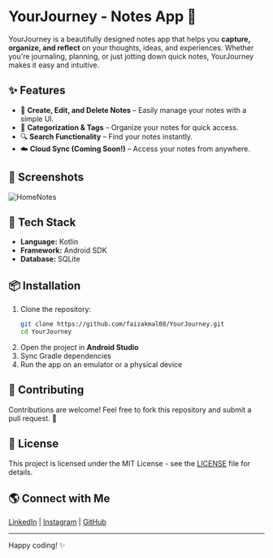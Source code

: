 # YourJourney - Notes App 📝

YourJourney is a beautifully designed notes app that helps you **capture, organize, and reflect** on your thoughts, ideas, and experiences. Whether you're journaling, planning, or just jotting down quick notes, YourJourney makes it easy and intuitive.

## ✨ Features

- 📝 **Create, Edit, and Delete Notes** – Easily manage your notes with a simple UI.
- 🔖 **Categorization & Tags** – Organize your notes for quick access.
- 🔍 **Search Functionality** – Find your notes instantly.
- ☁️ **Cloud Sync (Coming Soon!)** – Access your notes from anywhere.

## 📸 Screenshots

![HomeNotes](https://github.com/user-attachments/assets/77bc0b9b-1164-44b0-a641-bc72694244e2)

## 🚀 Tech Stack

- **Language:** Kotlin
- **Framework:** Android SDK
- **Database:** SQLite

## 📦 Installation

1. Clone the repository:
   ```bash
   git clone https://github.com/faizakmal08/YourJourney.git
   cd YourJourney
   ```
2. Open the project in **Android Studio**
3. Sync Gradle dependencies
4. Run the app on an emulator or a physical device

## 🤝 Contributing

Contributions are welcome! Feel free to fork this repository and submit a pull request. 🚀

## 📜 License

This project is licensed under the MIT License - see the [LICENSE](LICENSE) file for details.

## 🌎 Connect with Me

[LinkedIn](https://www.linkedin.com/in/faizakmalprogammer/) | [Instagram](https://www.instagram.com/faizkmall/) | [GitHub](https://github.com/faizakmal08)

---

Happy coding! ✨
